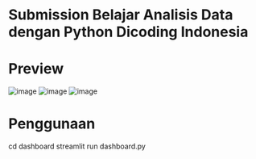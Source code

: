 # Submission Belajar Analisis Data dengan Python Dicoding Indonesia

# Preview
![image](https://github.com/user-attachments/assets/6711ac19-c0c5-4cd2-9227-1561b5effe21)
![image](https://github.com/user-attachments/assets/48f4fc5f-1918-4ac6-b6ac-8f7d7e69e9e8)
![image](https://github.com/user-attachments/assets/dca2d3a4-4461-429d-a106-8a3587046095)

# Penggunaan
cd dashboard
streamlit run dashboard.py
